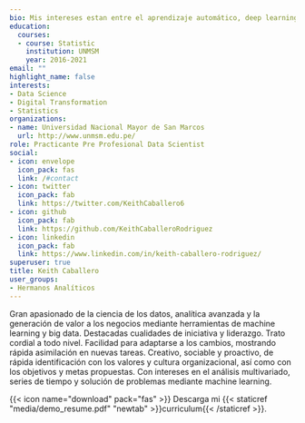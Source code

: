 ```yaml
---
bio: Mis intereses estan entre el aprendizaje automático, deep learning, estadística espacial, análisis multivariado y mi hobbie la programación
education:
  courses:
  - course: Statistic
    institution: UNMSM
    year: 2016-2021
email: ""
highlight_name: false
interests:
- Data Science
- Digital Transformation
- Statistics
organizations:
- name: Universidad Nacional Mayor de San Marcos
  url: http://www.unmsm.edu.pe/
role: Practicante Pre Profesional Data Scientist
social:
- icon: envelope
  icon_pack: fas
  link: /#contact
- icon: twitter
  icon_pack: fab
  link: https://twitter.com/KeithCaballero6
- icon: github
  icon_pack: fab
  link: https://github.com/KeithCaballeroRodriguez
- icon: linkedin
  icon_pack: fab
  link: https://www.linkedin.com/in/keith-caballero-rodriguez/
superuser: true
title: Keith Caballero
user_groups:
- Hermanos Analíticos
---
```


Gran apasionado de la ciencia de los datos, analítica avanzada y la generación de valor a los negocios mediante herramientas de machine learning y big data. Destacadas cualidades de iniciativa y liderazgo. Trato cordial a todo nivel. Facilidad para adaptarse a los cambios, mostrando rápida asimilación en nuevas tareas. Creativo, sociable y proactivo, de rápida identificación con los valores y cultura organizacional, así como con los objetivos y metas propuestas. Con intereses en el análisis multivariado, series de tiempo y solución de problemas mediante machine learning. 

{{< icon name="download" pack="fas" >}} Descarga mi {{< staticref "media/demo_resume.pdf" "newtab" >}}curriculum{{< /staticref >}}.
